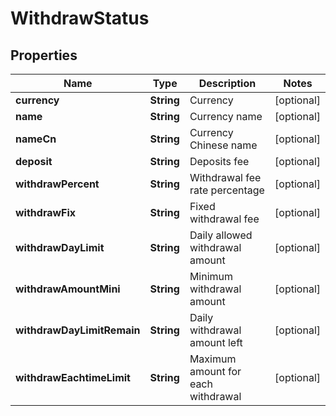 
# WithdrawStatus

## Properties

Name | Type | Description | Notes
------------ | ------------- | ------------- | -------------
**currency** | **String** | Currency |  [optional]
**name** | **String** | Currency name |  [optional]
**nameCn** | **String** | Currency Chinese name |  [optional]
**deposit** | **String** | Deposits fee |  [optional]
**withdrawPercent** | **String** | Withdrawal fee rate percentage |  [optional]
**withdrawFix** | **String** | Fixed withdrawal fee |  [optional]
**withdrawDayLimit** | **String** | Daily allowed withdrawal amount |  [optional]
**withdrawAmountMini** | **String** | Minimum withdrawal amount |  [optional]
**withdrawDayLimitRemain** | **String** | Daily withdrawal amount left |  [optional]
**withdrawEachtimeLimit** | **String** | Maximum amount for each withdrawal |  [optional]

